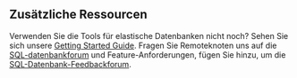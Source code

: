 ## <a name="additional-resources"></a>Zusätzliche Ressourcen
Verwenden Sie die Tools für elastische Datenbanken nicht noch? Sehen Sie sich unsere [Getting Started Guide](../articles/sql-database/sql-database-elastic-scale-get-started.md).  Fragen Sie Remoteknoten uns auf die [SQL-datenbankforum](http://social.msdn.microsoft.com/forums/azure/home?forum=ssdsgetstarted) und Feature-Anforderungen, fügen Sie hinzu, um die [SQL-Datenbank-Feedbackforum](https://feedback.azure.com/forums/217321-sql-database/).
